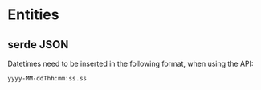 # Entities

## serde JSON

Datetimes need to be inserted in the following format, when using the API:

```
yyyy-MM-ddThh:mm:ss.ss
```
